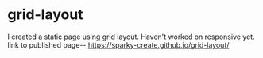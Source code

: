 # grid-layout
I created a static page using grid layout. Haven't worked on responsive yet.
link to published page-- https://sparky-create.github.io/grid-layout/
